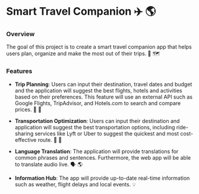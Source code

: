 # Smart Travel Companion :airplane: :earth_americas:

### Overview
The goal of this project is to create a smart travel companion app that helps users plan, organize and make the most out of their trips. :luggage: :world_map:

### Features
- **Trip Planning**: Users can input their destination, travel dates and budget and the application will suggest the best flights, hotels and activities based on their preferences. This feature will use an external API such as Google Flights, TripAdvisor, and Hotels.com to search and compare prices. :calendar: :memo:

- **Transportation Optimization**: Users can input their destination and application will suggest the best transportation options, including ride-sharing services like Lyft or Uber to suggest the quickest and most cost-effective route. :taxi: :car:

- **Language Translation**: The application will provide translations for common phrases and sentences. Furthermore, the web app will be able to translate audio live. :speaking_head: :earth_americas:

- **Information Hub**: The app will provide up-to-date real-time information such as weather, flight delays and local events. :bulb:
